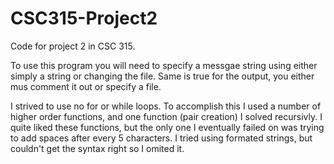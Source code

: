 # CSC315-Project2
Code for project 2 in CSC 315.

To use this program you will need to specify a messgae string using either simply a string or changing the file. 
Same is true for the output, you either mus comment it out or specify a file.

I strived to use no for or while loops. 
To accomplish this I used a number of higher order functions, and one function (pair creation) I solved recursivly.
I quite liked these functions, but the only one I eventually failed on was trying to add spaces after every 5 characters.
I tried using formated strings, but couldn't get the syntax right so I omited it.
